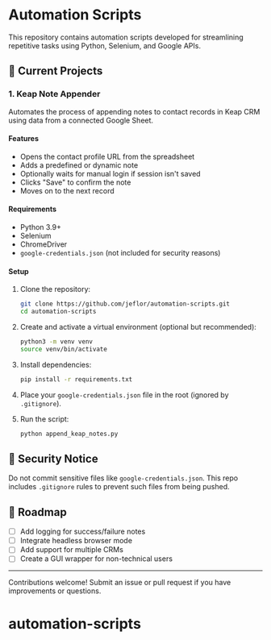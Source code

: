 # Automation Scripts

This repository contains automation scripts developed for streamlining repetitive tasks using Python, Selenium, and Google APIs.

## 🚀 Current Projects

### 1. Keap Note Appender

Automates the process of appending notes to contact records in Keap CRM using data from a connected Google Sheet.

#### Features
- Opens the contact profile URL from the spreadsheet
- Adds a predefined or dynamic note
- Optionally waits for manual login if session isn't saved
- Clicks "Save" to confirm the note
- Moves on to the next record

#### Requirements
- Python 3.9+
- Selenium
- ChromeDriver
- `google-credentials.json` (not included for security reasons)

#### Setup

1. Clone the repository:
    ```bash
    git clone https://github.com/jeflor/automation-scripts.git
    cd automation-scripts
    ```

2. Create and activate a virtual environment (optional but recommended):
    ```bash
    python3 -m venv venv
    source venv/bin/activate
    ```

3. Install dependencies:
    ```bash
    pip install -r requirements.txt
    ```

4. Place your `google-credentials.json` file in the root (ignored by `.gitignore`).

5. Run the script:
    ```bash
    python append_keap_notes.py
    ```

## 🔐 Security Notice

Do not commit sensitive files like `google-credentials.json`. This repo includes `.gitignore` rules to prevent such files from being pushed.

## 🧭 Roadmap

- [ ] Add logging for success/failure notes
- [ ] Integrate headless browser mode
- [ ] Add support for multiple CRMs
- [ ] Create a GUI wrapper for non-technical users

---

Contributions welcome! Submit an issue or pull request if you have improvements or questions.
# automation-scripts
